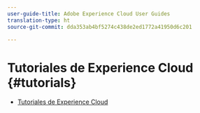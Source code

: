 ```yaml
---
user-guide-title: Adobe Experience Cloud User Guides
translation-type: ht
source-git-commit: dda353ab4bf5274c438de2ed1772a41950d6c201

---
```



# Tutoriales de Experience Cloud {#tutorials}

+ [Tutoriales de Experience Cloud](home.md)
